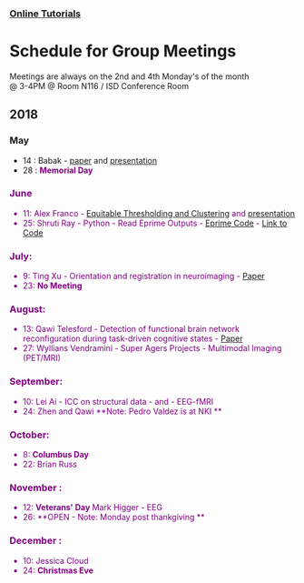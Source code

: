 

### [Online Tutorials](online_tutorials.md)

# Schedule for Group Meetings

Meetings are always on the 2nd and 4th Monday's of the month  
@ 3-4PM @ Room N116 / ISD Conference Room


## 2018
### May
- 14 : Babak - [paper](DOCS/babak_2018.pdf) and [presentation](DOCS/Babak_May2018.pptx)
- 28 : <span style="color:purple">**Memorial Day**<font color="purple">  

### June
- 11: Alex Franco - [Equitable Thresholding and Clustering](DOCS/EquitableThresholdingandClustering.pdf) and [presentation](DOCS/ETAC_presentation.pdf)
- 25: Shruti Ray - Python - Read Eprime Outputs - [Eprime Code](DOCS/EPrime_Codes.pdf) - [Link to Code](https://github.com/shrutiray/eprimedata2feat)


### July:
- 9: Ting Xu - Orientation and registration in neuroimaging - [Paper](DOCS/garcia2018.pdf)
- 23: **No Meeting**

### August:
- 13: Qawi Telesford - Detection of functional brain network reconfiguration during task-driven cognitive states - [Paper](https://www.ncbi.nlm.nih.gov/pmc/articles/PMC5133201/)
- 27: Wyllians Vendramini - Super Agers Projects - Multimodal Imaging (PET/MRI)

### September:
- 10: Lei Ai - ICC on structural data - and - EEG-fMRI
- 24: Zhen and Qawi **Note: Pedro Valdez is at NKI **

### October:
- 8: **Columbus Day**
- 22: Brian Russ

### November :
- 12: **Veterans' Day** Mark Higger - EEG
- 26: **OPEN - Note: Monday post thankgiving **


### December :
- 10: Jessica Cloud
- 24: <span style="color:purple">**Christmas Eve**<font color="purple">
